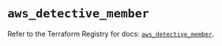 # `aws_detective_member`

Refer to the Terraform Registry for docs: [`aws_detective_member`](https://registry.terraform.io/providers/hashicorp/aws/6.2.0/docs/resources/detective_member).
